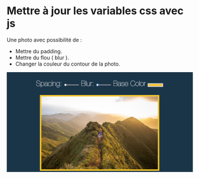 # Mettre à jour les variables css avec js

Une photo avec possibilité de :

- Mettre du padding.
- Mettre du flou ( blur ).
- Changer la couleur du contour de la photo.

![capture](capture.png)
